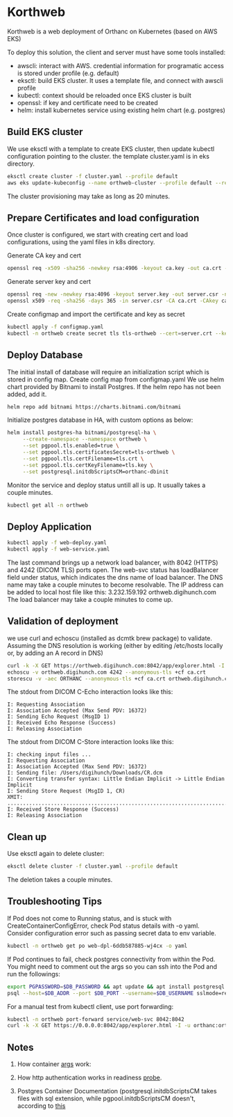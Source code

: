 # Korthweb
Korthweb is a web deployment of Orthanc on Kubernetes (based on AWS EKS)

To deploy this solution, the client and server must have some tools installed:
* awscli: interact with AWS. credential information for programatic access is stored under profile (e.g. default)
* eksctl: build EKS cluster. It uses a template file, and connect with awscli profile
* kubectl: context should be reloaded once EKS cluster is built
* openssl: if key and certificate need to be created
* helm: install kubernetes service using existing helm chart (e.g. postgres)

## Build EKS cluster
We use eksctl with a template to create EKS cluster, then update kubectl configuration pointing to the cluster. the template cluster.yaml is in eks directory.
```sh
eksctl create cluster -f cluster.yaml --profile default
aws eks update-kubeconfig --name orthweb-cluster --profile default --region us-east-1 
```
The cluster provisioning may take as long as 20 minutes. 


## Prepare Certificates and load configuration
Once cluster is configured, we start with creating cert and load configurations, using the yaml files in k8s directory.

Generate CA key and cert
```sh
openssl req -x509 -sha256 -newkey rsa:4906 -keyout ca.key -out ca.crt -days 356 -nodes -subj '/CN=Test Cert Authority'
```
Generate server key and cert
```sh
openssl req -new -newkey rsa:4096 -keyout server.key -out server.csr -nodes -subj '/CN=orthweb.digihunch.com'
openssl x509 -req -sha256 -days 365 -in server.csr -CA ca.crt -CAkey ca.key -set_serial 01 -out server.crt
```
Create configmap and import the certificate and key as secret
```sh
kubectl apply -f configmap.yaml
kubectl -n orthweb create secret tls tls-orthweb --cert=server.crt --key=server.key
```

## Deploy Database
The initial install of database will require an initialization script which is stored in config map. Create config map from configmap.yaml
We use helm chart provided by Bitnami to install Postgres. If the helm repo has not been added, add it.
```sh
helm repo add bitnami https://charts.bitnami.com/bitnami
```
Initialize postgres database in HA, with custom options as below:
```sh
helm install postgres-ha bitnami/postgresql-ha \
     --create-namespace --namespace orthweb \
     --set pgpool.tls.enabled=true \
     --set pgpool.tls.certificatesSecret=tls-orthweb \
     --set pgpool.tls.certFilename=tls.crt \
     --set pgpool.tls.certKeyFilename=tls.key \
     --set postgresql.initdbScriptsCM=orthanc-dbinit
```
Monitor the service and deploy status untill all is up. It usually takes a couple minutes.
```sh
kubectl get all -n orthweb
```

## Deploy Application
```sh
kubectl apply -f web-deploy.yaml
kubectl apply -f web-service.yaml
```
The last command brings up a network load balancer, with 8042 (HTTPS) and 4242 (DICOM TLS) ports open. The web-svc status has loadBalancer field under status, which indicates the dns name of load balancer. The DNS name may take a couple minutes to become resolvable. The IP address can be added to local host file like this:
3.232.159.192 orthweb.digihunch.com 
The load balancer may take a couple minutes to come up.

## Validation of deployment
we use curl and echoscu (installed as dcmtk brew package) to validate. Assuming the DNS resolution is working (either by editing /etc/hosts locally or, by adding an A record in DNS)
```sh
curl -k -X GET https://orthweb.digihunch.com:8042/app/explorer.html -I -u orthanc:orthanc
echoscu -v orthweb.digihunch.com 4242 --anonymous-tls +cf ca.crt
storescu -v -aec ORTHANC --anonymous-tls +cf ca.crt orthweb.digihunch.com 4242 ~/Downloads/CR.dcm
```
The stdout from DICOM C-Echo interaction looks like this:
```
I: Requesting Association
I: Association Accepted (Max Send PDV: 16372)
I: Sending Echo Request (MsgID 1)
I: Received Echo Response (Success)
I: Releasing Association
```
The stdout from DICOM C-Store interaction looks like this:
```
I: checking input files ...
I: Requesting Association
I: Association Accepted (Max Send PDV: 16372)
I: Sending file: /Users/digihunch/Downloads/CR.dcm
I: Converting transfer syntax: Little Endian Implicit -> Little Endian Implicit
I: Sending Store Request (MsgID 1, CR)
XMIT: ....................................................................................................................................................................................................................................................................................................................................................................................
I: Received Store Response (Success)
I: Releasing Association
``` 

## Clean up
Use eksctl again to delete cluster:
```sh
eksctl delete cluster -f cluster.yaml --profile default
```
The deletion takes a couple minutes.

## Troubleshooting Tips
If Pod does not come to Running status, and is stuck with CreateContainerConfigError, check Pod status details with -o yaml. Consider configuration error such as passing secret data to env variable. 
```sh
kubectl -n orthweb get po web-dpl-6ddb587885-wj4cx -o yaml
```
If Pod continues to fail, check postgres connectivity from within the Pod. You might need to comment out the args so you can ssh into the Pod and run the followings:
```sh
export PGPASSWORD=$DB_PASSWORD && apt update && apt install postgresql postgresql-contrib
psql --host=$DB_ADDR --port $DB_PORT --username=$DB_USERNAME sslmode=require
```
For a manual test from kubectl client, use port forwarding: 
```sh
kubectl -n orthweb port-forward service/web-svc 8042:8042
curl -k -X GET https://0.0.0.0:8042/app/explorer.html -I -u orthanc:orthanc
```

## Notes
1. How container [args](https://kubernetes.io/docs/tasks/inject-data-application/define-command-argument-container/) work:

2. How http authentication works in readiness [probe](https://stackoverflow.com/questions/33484942/how-to-use-basic-authentication-in-a-http-liveness-probe-in-kubernetes).

3. Postgres Container Documentation (postgresql.initdbScriptsCM takes files with sql extension, while pgpool.initdbScriptsCM doesn't, according to [this](https://artifacthub.io/packages/helm/bitnami/postgresql-ha)
